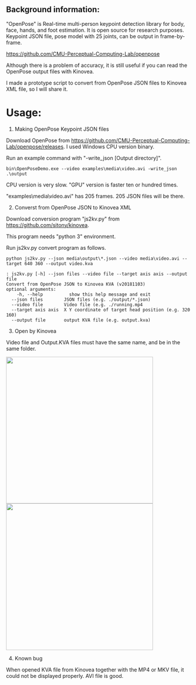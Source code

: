 ## Background information: 

 "OpenPose" is Real-time multi-person keypoint detection library for body, face, hands, and foot estimation.
 It is open source for research purposes.
 Keypoint JSON file, pose model with 25 joints, can be output in frame-by-frame. 

https://github.com/CMU-Perceptual-Computing-Lab/openpose

Although there is a problem of accuracy, it is still useful if you can read the OpenPose output files with Kinovea.

I made a prototype script to convert from OpenPose JSON files to Kinovea XML file, so I will share it.


# Usage:

1. Making OpenPose Keypoint JSON files

Download OpenPose from https://github.com/CMU-Perceptual-Computing-Lab/openpose/releases. I used Windows CPU version binary.

Run an example command with "-write_json [Output directory]".

``` bin\OpenPoseDemo.exe --video examples\media\video.avi -write_json .\output ```

CPU version is very slow. "GPU" version is faster ten or hundred times.

"examples\media\video.avi" has 205 frames. 205 JSON files will be there.

2. Converst from OpenPose JSON to Kinovea XML

Download conversion program "js2kv.py" from https://github.com/sitony/kinovea.

This program needs "python 3" environment.

Run js2kv.py convert program as follows.

``` python js2kv.py --json media\output\*.json --video media\video.avi --target 640 360 --output video.kva ```

    : js2kv.py [-h] --json files --video file --target axis axis --output file
    Convert from OpenPose JSON to Kinovea KVA (v20181103)
    optional arguments:
        -h, --help          show this help message and exit
      --json files        JSON files (e.g. ./output/*.json)
      --video file        Video file (e.g. ./running.mp4
      --target axis axis  X Y coordinate of target head position (e.g. 320 160)
      --output file       output KVA file (e.g. output.kva)

3. Open by Kinovea

Video file and Output.KVA files must have the same name, and be in the same folder.
 
<img src="./sample/kinovea-image.png" width="400">
<img src="./sample/kinovea-taiso.png" width="400">
 
4. Known bug

When opened KVA file from Kinovea together with the MP4 or MKV file, it could not be displayed properly.
AVI file is good.
